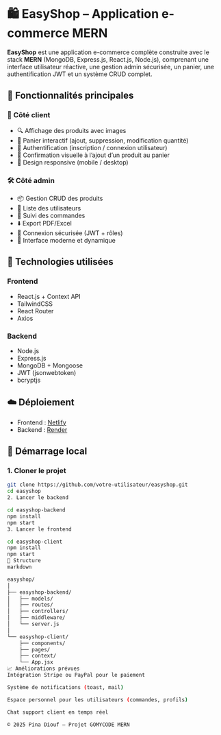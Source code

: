# 🛍️ EasyShop – Application e-commerce MERN

**EasyShop** est une application e-commerce complète construite avec le stack **MERN** (MongoDB, Express.js, React.js, Node.js), comprenant une interface utilisateur réactive, une gestion admin sécurisée, un panier, une authentification JWT et un système CRUD complet.

## 📌 Fonctionnalités principales

### 🎯 Côté client
- 🔍 Affichage des produits avec images
- 🛒 Panier interactif (ajout, suppression, modification quantité)
- 🔐 Authentification (inscription / connexion utilisateur)
- 💬 Confirmation visuelle à l’ajout d’un produit au panier
- 📱 Design responsive (mobile / desktop)

### 🛠️ Côté admin
- 📦 Gestion CRUD des produits
- 👤 Liste des utilisateurs
- 🧾 Suivi des commandes
- ⬇️ Export PDF/Excel
- 🔐 Connexion sécurisée (JWT + rôles)
- 🎨 Interface moderne et dynamique

## 🧰 Technologies utilisées

### Frontend
- React.js + Context API
- TailwindCSS
- React Router
- Axios

### Backend
- Node.js
- Express.js
- MongoDB + Mongoose
- JWT (jsonwebtoken)
- bcryptjs

## ☁️ Déploiement

- Frontend : [Netlify](https://easyshop-client.netlify.app/)
- Backend : [Render](https://easyshop-backend-y7lh.onrender.com/)

## 🚀 Démarrage local

### 1. Cloner le projet

```bash
git clone https://github.com/votre-utilisateur/easyshop.git
cd easyshop
2. Lancer le backend

cd easyshop-backend
npm install
npm start
3. Lancer le frontend

cd easyshop-client
npm install
npm start
📁 Structure
markdown

easyshop/
│
├── easyshop-backend/
│   ├── models/
│   ├── routes/
│   ├── controllers/
│   ├── middleware/
│   └── server.js
│
└── easyshop-client/
    ├── components/
    ├── pages/
    ├── context/
    └── App.jsx
📈 Améliorations prévues
Intégration Stripe ou PayPal pour le paiement

Système de notifications (toast, mail)

Espace personnel pour les utilisateurs (commandes, profils)

Chat support client en temps réel

© 2025 Pina Diouf – Projet GOMYCODE MERN